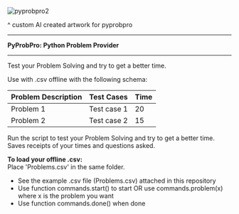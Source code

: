 ![pyprobpro2](https://user-images.githubusercontent.com/5803874/180696104-56df5ccc-0119-4cce-8591-91483d315caa.JPG)

^ custom AI created artwork for pyprobpro

- - - - - - - - - - - - - - - - - - - - - - - - -
**PyProbPro: Python Problem Provider**
- - - - - - - - - - - - - - - - - - - - - - - - -
Test your Problem Solving and try to get a better time.

Use with .csv offline with the following schema:

| Problem Description | Test Cases | Time | 
| --- | --- | --- |
| Problem 1 | Test case 1 | 20 |
| Problem 2 | Test case 2 | 15 | 

Run the script to test your Problem Solving and try to get a better time.
Saves receipts of your times and questions asked.


**To load your offline .csv:**<br/>
Place 'Problems.csv' in the same folder.<br/>
- See the example .csv file (Problems.csv) attached in this repository
- Use function commands.start() to start OR use commands.problem(x) where x is the problem you want  
- Use function commands.done() when done  
